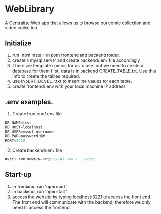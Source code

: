 # WebLibrary
A Centralize Web app that allows us to browse our comic collection and video collection

## Initialize
1. run 'npm install' in both frontend and backend folder.
2. create a mysql server and create backend/.env file accordingly
3. There are template comics for us to use. but we need to create a database for them first, data is in backend CREATE_TABLE.txt. Use this info to create the tables required.
4. use INSERT_DEVEL_*.txt to insert the values for each table.
5. create frontend/.env with your local machine IP address

## .env examples.
1. Create frontend/.env file
```javascript
DB_NAME=test
DB_HOST=localhost
DB_USER=mysql_username
DB_PWD=password!@#
PORT=3222
```
2. Create backend/.env file
```javascript
REACT_APP_DOMAIN=http://192.168.1.1:3222/
```

## Start-up
1. in frontend, run 'npm start'
2. in backend, run 'npm start'
3. access the website by typing localhost:3221 to access the front end. The front end will communicate with the backend, therefore we only need to access the frontend.